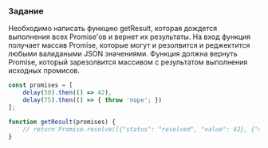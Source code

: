 ### Задание

Необходимо написать функцию getResult, которая дождется выполнения всех Promise'ов и вернет их результаты.
На вход функция получает массив Promise, которые могут и резолвится и реджектится любыми валидаными JSON значениями. Функция должна вернуть Promise, который зарезолвится массивом с результатом выполнения исходных промисов.

```ts
const promises = [
    delay(50).then(() => 42),
    delay(75).then(() => { throw 'nope'; })
];

function getResult(promises) {
    // return Promise.resolve([{"status": "resolved", "value": 42}, {"status": "rejected", "reason": "nope"}]);
}
```
